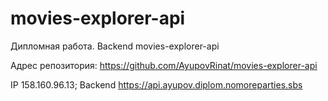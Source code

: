 # movies-explorer-api
Дипломная работа. Backend
movies-explorer-api


Адрес репозитория: https://github.com/AyupovRinat/movies-explorer-api

IP 158.160.96.13;
Backend https://api.ayupov.diplom.nomoreparties.sbs
